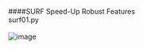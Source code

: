 ####SURF Speed-Up Robust Features<br>
surf01.py<br>
<br>
![image](https://cloud.githubusercontent.com/assets/17031124/23147057/7125ffa0-f81f-11e6-983a-96788686398a.png)<br>